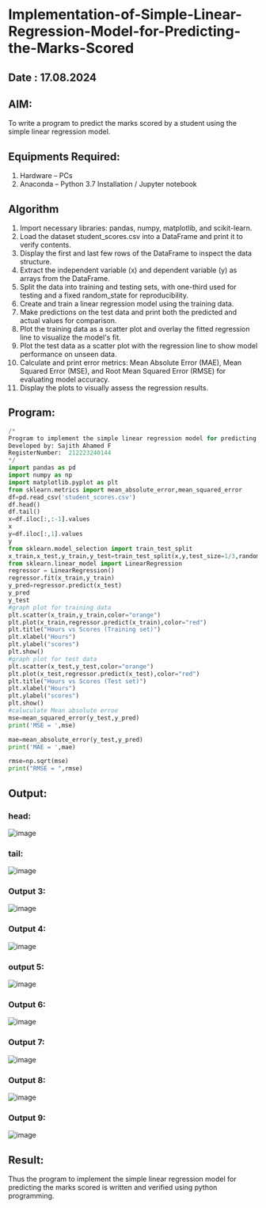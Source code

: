 # Implementation-of-Simple-Linear-Regression-Model-for-Predicting-the-Marks-Scored

## Date : 17.08.2024

## AIM:
To write a program to predict the marks scored by a student using the simple linear regression model.

## Equipments Required:
1. Hardware – PCs
2. Anaconda – Python 3.7 Installation / Jupyter notebook

## Algorithm
1. Import necessary libraries: pandas, numpy, matplotlib, and scikit-learn.
2. Load the dataset student_scores.csv into a DataFrame and print it to verify contents.
3. Display the first and last few rows of the DataFrame to inspect the data structure.
4. Extract the independent variable (x) and dependent variable (y) as arrays from the DataFrame.
5. Split the data into training and testing sets, with one-third used for testing and a fixed random_state for reproducibility.
6. Create and train a linear regression model using the training data.
7. Make predictions on the test data and print both the predicted and actual values for comparison.
8. Plot the training data as a scatter plot and overlay the fitted regression line to visualize the model's fit.
9. Plot the test data as a scatter plot with the regression line to show model performance on unseen data.
10. Calculate and print error metrics: Mean Absolute Error (MAE), Mean Squared Error (MSE), and Root Mean Squared Error (RMSE) for evaluating model accuracy.
11. Display the plots to visually assess the regression results.
## Program:
```Python
/*
Program to implement the simple linear regression model for predicting the marks scored.
Developed by: Sajith Ahamed F
RegisterNumber:  212223240144
*/
import pandas as pd 
import numpy as np
import matplotlib.pyplot as plt
from sklearn.metrics import mean_absolute_error,mean_squared_error
df=pd.read_csv('student_scores.csv')
df.head()
df.tail()
x=df.iloc[:,:-1].values
x
y=df.iloc[:,1].values
y
from sklearn.model_selection import train_test_split
x_train,x_test,y_train,y_test=train_test_split(x,y,test_size=1/3,random_state=0)
from sklearn.linear_model import LinearRegression 
regressor = LinearRegression()
regressor.fit(x_train,y_train)
y_pred=regressor.predict(x_test)
y_pred
y_test
#graph plot for training data
plt.scatter(x_train,y_train,color="orange")
plt.plot(x_train,regressor.predict(x_train),color="red")
plt.title("Hours vs Scores (Training set)")
plt.xlabel("Hours")
plt.ylabel("scores")
plt.show()
#graph plot for test data
plt.scatter(x_test,y_test,color="orange")
plt.plot(x_test,regressor.predict(x_test),color="red")
plt.title("Hours vs Scores (Test set)")
plt.xlabel("Hours")
plt.ylabel("scores")
plt.show()
#caluculate Mean absolute erroe
mse=mean_squared_error(y_test,y_pred)
print('MSE = ',mse)

mae=mean_absolute_error(y_test,y_pred)
print('MAE = ',mae)

rmse=np.sqrt(mse)
print("RMSE = ",rmse)


```

## Output:
### head:
![image](https://github.com/user-attachments/assets/8fcf0beb-772a-4949-a3d1-383da7ffe32e)

### tail:
![image](https://github.com/user-attachments/assets/fa70ae56-140e-41b6-9fdf-b66bd304c0a7)

### Output 3:
![image](https://github.com/user-attachments/assets/f03258f1-e678-4df9-b66a-733b14f65670)

### Output 4:
![image](https://github.com/user-attachments/assets/12c31a7a-fa68-40b8-9918-543ae38f0885)

### output 5:
![image](https://github.com/user-attachments/assets/53f10323-baac-4a28-9d43-1d9019c4ad35)

### Output 6:
![image](https://github.com/user-attachments/assets/d25aaa43-7340-43e5-a58c-9305b21c5285)

### Output 7:
![image](https://github.com/user-attachments/assets/fe3a45d8-49cc-4bfe-be29-2b1cc648f102)

### Output 8:
![image](https://github.com/user-attachments/assets/74512aae-b854-48dd-996c-b5e174bbf462)

### Output 9:
![image](https://github.com/user-attachments/assets/423659c4-9da4-4df4-8556-15c96a065914)


## Result:
Thus the program to implement the simple linear regression model for predicting the marks scored is written and verified using python programming.
